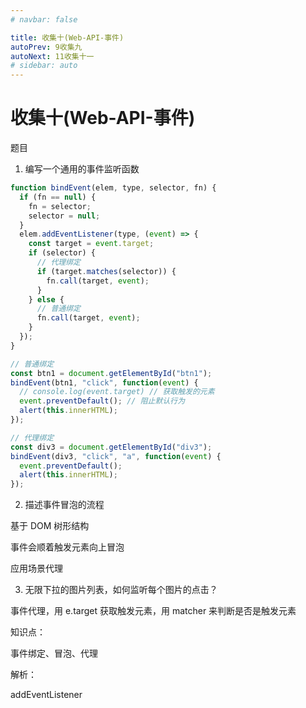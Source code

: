 ```yaml
---
# navbar: false

title: 收集十(Web-API-事件)
autoPrev: 9收集九
autoNext: 11收集十一
# sidebar: auto
---
```


# 收集十(Web-API-事件)

题目

1. 编写一个通用的事件监听函数

```js
function bindEvent(elem, type, selector, fn) {
  if (fn == null) {
    fn = selector;
    selector = null;
  }
  elem.addEventListener(type, (event) => {
    const target = event.target;
    if (selector) {
      // 代理绑定
      if (target.matches(selector)) {
        fn.call(target, event);
      }
    } else {
      // 普通绑定
      fn.call(target, event);
    }
  });
}

// 普通绑定
const btn1 = document.getElementById("btn1");
bindEvent(btn1, "click", function(event) {
  // console.log(event.target) // 获取触发的元素
  event.preventDefault(); // 阻止默认行为
  alert(this.innerHTML);
});

// 代理绑定
const div3 = document.getElementById("div3");
bindEvent(div3, "click", "a", function(event) {
  event.preventDefault();
  alert(this.innerHTML);
});
```

2. 描述事件冒泡的流程

基于 DOM 树形结构

事件会顺着触发元素向上冒泡

应用场景代理

3. 无限下拉的图片列表，如何监听每个图片的点击？

事件代理，用 e.target 获取触发元素，用 matcher 来判断是否是触发元素

知识点：

事件绑定、冒泡、代理

解析：

addEventListener
